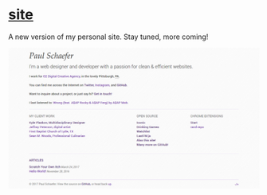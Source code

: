 # [site](https://paulmakesthe.net/v2/)
A new version of my personal site. Stay tuned, more coming!

![A screenshot of my personal site.](screenshot.png)
